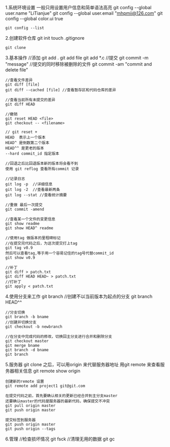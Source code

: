 1.系统环境设置
	一般只用设置用户信息和简单语法高亮
	git config --global user.name "LiTianjue"
	git config --global user.email "mhpmii@126.com"
	git config --global color.ui true
	
	git config --list

	
2.创建软件仓库
	git init
	touch .gitignore

	git clone

3.基本操作
	//添加
	git add .
	git add file
	git add *.c
	//提交
	git commit -m "message"
	//提交的同时移除被删除的文件
	git commit -am "commit and delete file"
	
	//查看文件差异
	git diff [file]
	git diff --cached [file] //查看暂存区和代码仓库的差异

	//查看当前所有未提交的差异
	git diff HEAD

	//撤销
	git reset HEAD <file>
	git checkout -- <filename>
	
	// git reset + 
	HEAD  表示上一个版本
	HEAD^ 是倒数第二个版本
	HEAD^^ 是更老的版本
	--hard commit_id 指定版本

	//回退之后比回退版本新的版本将会看不到
	使用 git reflog 查看所有commit 记录

	//记录日志
	git log -p	//详细信息
	git log -2  //查看最新两条
	git log --stat //查看统计摘要

	//重做 最后一次提交
	git commit -amend

	//查看某一个文件的变更信息
	git show readme
	git show HEAD^ readme

	//使用tag 做版本的里程碑标记
	//在提交完代码之后，为这次提交打上tag
	git tag v0.9
	然后可以查看tag,等于用一个容易记住的tag号代替commit_id
	git show v0.9
	
	//补丁
	git diff > patch.txt
	git diff HEAD HEAD~ > patch.txt
	//打补丁
	git apply < patch.txt


4.使用分支来工作
	git branch <bname>
	//创建不以当前版本为起点的分支
	git branch <name> HEAD^^

	//分支切换
	git branch -b bname
	//创建并切换分支
	git checkout -b newbranch

	//在分支中完成代码的修改，切换回主分支进行合并和删除分支
	git checkout master
	git merge bname
	git branch -d bname
	git branch

5.服务器
	git clone 之后，可以用origin 来代替服务器地址
	用git remote 来查看服务器相关信息
	git remote show origin

	创建新的remote 设置
	git remote add project1 git@git.com

	在提交代码之前，首先要确认相关的更新已经合并到主分支master
	还要确认master的代码是服务器的最新代码，确保提交不冲突
	git pull origin master
	git push origin master

	提交标签到服务器
	git push origin master
	git push origin --tags

6.管理
	//检查损坏情况
	git fsck
	//清理无用的数据
	git gc




